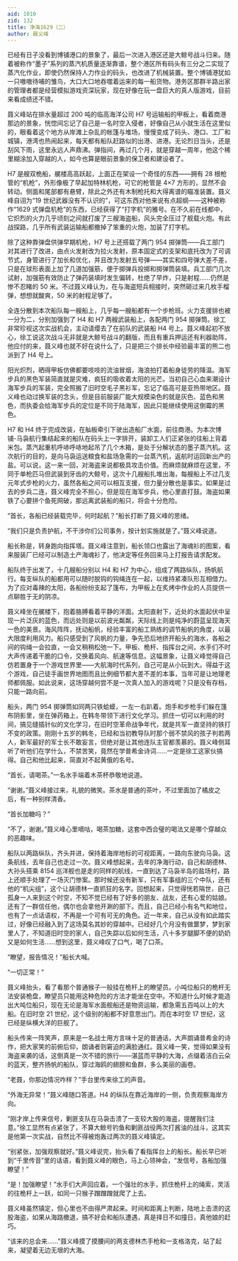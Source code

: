 ```yaml
---
aid: 1010
zid: 132
title: 净海1629（二）
author: 聂义峰
---
```


已经有日子没看到博铺港口的景象了，最后一次进入港区还是大鲸号战斗归来。随着被称作“墨子”系列的蒸汽机质量逐渐靠谱，整个港区所有码头有三分之二实现了蒸汽化作业，即使仍然保持人力作业的码头，也改进了机械装置。整个博铺港犹如一只嗷嗷待哺的雏鸟，大口大口地吞噬着运来的每一船货物。港务区那群半路出家的管理者都是经营模拟游戏资深玩家，现在好像在玩一盘巨大的真人版游戏，目前来看成绩还不错。

聂义峰站在排水量超过 200 吨的临高海洋公司 H7 号运输船的甲板上，看着商港那边的景象，恍惚间忘记了自己是一名时空入侵者，好像自己从小就生活在这里似的，眼看着这个地方从岸滩上杂乱的帐篷与堆场，慢慢变成了码头、港口、工厂和城镇，港湾也热闹起来，每天都有船队赶路似的出港、进港。无论烈日当头，还是刮风下雨，这里永远人声鼎沸。弹指间，再过几个月，就是穿越一周年，他这个稀里糊涂加入穿越的人，如今也算是眼前景象的保卫者和建设者了。

H7 是艘双桅船，艉楼高高跃起，上面正在架设一个奇怪的东西——拥有 28 根枪管的“机枪”，外形像极了早起加特林机枪，可它的枪管是 4×7 方形的，显然不会转动。侧面和尾部都有悬臂，除此之外还有木制枪托和大得离谱的瞄准装置。聂义峰自诩为“19 世纪武器没有不认识的”，可这东西对他来说有点超纲——这种被称作“1629 式弹盘机枪”的东西，已经获得了“打字机”的雅号。在不久前在线都中，它炽烈的火力几乎顷刻之间就打废了三艘海盗船，风头完全压过了舰载火炮。有此战探路，几乎所有武装运输船都撤掉了笨重的火炮，加装了打字机。

除了这种靠弹盘供弹早期机枪，H7 号上还搭载了两门 954 掷弹筒——兵工部门对其进行了改进，由点火发射改为拉火发射，原本固定式的支架和底托改为了可调节式，身管进行了加长和优化，并且改为发射五号弹——其实和四号弹大差不差，只是在球形表面上加了几道加强筋，便于掷弹兵投掷和掷弹筒装填。兵工部门几次试射，加强筋有效防止了弹药装填时发生偏转，杜绝了早炸，只是射程……仍然是惨不忍睹的 50 米。不过聂义峰认为，在与海盗短兵相接时，突然砸过来几枚手榴弹，想想就酸爽，50 米的射程足够了。

全连分散到本次船队每一艘船上，几乎每一艘船都有一个步枪班。火力支援排也被一分为二，分别加强到了 H4 和 H7 两艘武装船上，各配两门 954 掷弹筒。徐工非常珍视这次实战机会，主动请缨去了在前队的武装船 H4 号上。聂义峰起初不放心，徐工说这次战斗无非就是大鲸号战斗的翻版，而且有重兵押运还有利器助阵，他应付的来，聂义峰也就不好在说什么了，只是把三个排长中经验最丰富的熊二也派到了 H4 号上。

阳光炽烈，晒得甲板仿佛都要吱吱的流油冒烟，海浪拍打着船身徒劳的降温。海军步兵的黑色军装简直就是灾难，疯狂的吸收着太阳的光芒。当初自己心血来潮设计海军步兵的军装，完全照搬了旧时空毛子黑衫军，忘记了临高可是亚热带地区。聂义峰也动过换军装的念头，但是目前服装厂能大规模染色的就是灰色、蓝色和黑色，而执委会给海军步兵的定位是不同于陆海军，因此只能继续使用这倒霉的黑色。

H7 和 H4 终于完成改装，在舢板牵引下驶出造船厂水面，前往商港。为本次博铺-马袅航行集结起来的船队在码头上一字排开，装卸工人们正紧张的往船上背着米包。蒸汽起重机呼哧呼哧地起吊了几个木箱，是处于分解状态的墨子蒸汽机。这次航行的目的，是向马袅运送粮食和盐场急需的一台蒸汽机，返航时运回新出产的盐。可以说，这一来一回，对海盗来说都极具攻击价值。而麻烦就麻烦在这里，不同于单枪匹马但武装到牙齿的大鲸号，这次十几艘船扎堆出海，每艘船上不过几支元年式步枪的火力，虽然各船之间可以相互支援，但力量分散也是事实。如果是过去的步兵二连，聂义峰完全不担心，但是现在海军步兵，他心里直打鼓。海盗如果铁了心要拼个鱼死网破，那远离武装船的船只，将会十分危险。

“首长，各船已经装载完毕，何时起航？”船长打断了聂义峰的思绪。

“我们只是负责护航，不干涉你们公司事务，按计划实施就是了。”聂义峰说道。

船长称是，转身跑向指挥塔。聂义峰注意到，船长领口也露出了海魂衫的图案，看来服装厂已经可以制造土产海魂衫了，他决定等任务回来马上打报告请求配发。

船队终于出发了，十几艘船分别以 H4 和 H7 为中心，组成了两路纵队，扬帆航行。每支纵队的船都用可以随时脱钩的钩绳连在一起，以维持紧凑队形互相借力。为了应对毒辣的太阳，各船纷纷支起了篷布，为甲板上在炙烤中作业的人员提供一点聊胜于无的阴凉。

聂义峰坐在艉楼下，抱着胳膊看着平静的洋面。太阳直射下，近处的水面起伏中呈现一片泛灰的蓝色，而远处则是以前波光粼粼，天际线上则是纯净的蔚蓝呈现海天一色的美景。海风阵阵，抚动船帆，经验丰富的船工熟练的调节船帆的角度，以最大限度利用风力。船只感受到了风帆的力量，争先恐后地挤开船头的海水，各船之间的钩绳一会拉直，一会又稍稍松弛一下。甲板、桅杆、指挥台之间，水手们不时大声传递着干脆的口令，交换着风向、航速等信息。这幅景象，让聂义峰觉得自己仿若置身于一个游戏世界里——大航海时代系列，自己可是从小玩到大。得益于这个游戏，自己徒手画世界地图而且比例细节都大差不差的本事，当年可是让地理老师都佩服。如此说来，这场穿越何尝不是一次真人加入的游戏呢？只是没有存档，只能一路向前。

船头，两门 954 掷弹筒如同两只铁蛤蟆，一左一右趴着。炮手和步枪手们躲在篷布阴影里，坐在弹药箱上，在韩冬带领下进行文化学习。抓住一切可以利用的时间，搞见缝插针似的文化学习，在旧时空革命战争年代，就是共军一直坚持的铁打不变的政策。刚刚十五岁的韩冬，已经和当初教导队时那个弱不禁风的孩子判若两人，新军最好的军士长不敢妄言，但绝对是让其他连队主官都羡慕的。聂义峰侧耳听了听他们在学什么，不禁苦笑，竟然在学普希金诗词……一定是徐工这家伙搞得。自己和他比起来，简直对不起黄俄的名号。

“首长，请喝茶。”一名水手端着木茶杯恭敬地说道。

“谢谢。”聂义峰接过来，礼貌的微笑。茶水是普通的茶叶，不过里面加了橘皮之后，有一种别样清香。

“首长加糖吗？”

“不了，谢谢。”聂义峰心里嘀咕，喝茶加糖，这套中西合璧的喝法又是哪个穿越众的恶趣味。

船队以两路纵队，齐头并进，保持着海岸地标的可视距离，一路向东驶向马袅。这条航线，去年自己也走过一次。聂义峰想起来，去年的净海行动，自己和胡德林、大孙头搭乘 8154 巡洋舰也是走的同样的航线，一直到达了马袅半岛的盐场村，路上还顺手处理了一场灭门惨案。那时候还没有新军，只有军事组的三个中队，还有他的“机尖组”，这个让胡德林一直抓狂的名字。回想起来，只觉得恍若隔世，自己孤身一人来到这个时空，不知不觉已经有了好多的朋友、战友，还有心爱的姑娘。还有了一群信任他，偶尔也会拿他开涮的部下。而且，自己已经小有名气和地位，也有了一点话语权，不再是一个可有可无的角色。近一年来，自己从没有如此踏实过，好像已经融入到了这场莫名其妙的穿越中。已经好几个月没有做噩梦，梦到家里人了，不知道旧时空的家人，自己失踪以后如何生活，八十多岁腿脚不便的奶奶又是如何生活……想到这里，聂义峰叹了口气，喝了口茶。

“瞭望，报告情况！”船长大喊。

“一切正常！”

聂义峰抬头，看了看那个普通猴子一般挂在桅杆上的瞭望员。小吨位船只的桅杆无法安装桅盘，瞭望员只能用这种危险的方法才能坐在空中。不知道什么时候才能造出大吨位船只，现在无论是海军水面舰船还是物资运输，都急需五百吨以上的大船。在旧时空 21 世纪，这个级别的船都不好意思出门。而在本时空 17 世纪，这已经是纵横大洋的巨舰了。

船头传来一阵笑声，原来是一名战士用方言味十足的普通话，大声朗诵普希金的诗作，把大家笑的前俯后仰，朗诵者则窘迫的满脸通红。聂义峰一笑，觉得如果没有海盗来袭的话，这倒真是一次不错的旅行——湛蓝而平静的大海，点缀着洁白云朵的蓝天，整齐扬帆的船队，穿过海鸥的翅膀和鱼群，多么美丽的画卷。

“老聂，你那边情况咋样？”手台里传来徐工的声音。

“外海无异常！”聂义峰随口答道。H4 的纵队在靠近海岸的一侧，负责观察海岸方向。

“刚才岸上传来信号，剿匪支队在马袅击溃了一支较大股的海盗，提醒我们注意。”徐工显然有点紧张了，不算大鲸号钓鱼和剿匪战役两次打酱油的战斗，这其实是他第一次实战，自然比不得被炮轰过两次的聂义峰镇定。

“别紧张，加强观察就好。”聂义峰说完，抬头看了看指挥台上的船长。船长早已听到“千里传音”里的话语，看到聂义峰的眼色，马上心领神会，“发信号，各船加强瞭望！”

“是！加强瞭望！”水手们大声回应着。一个强壮的水手，抓住桅杆上的绳索，灵活的往桅杆上一跃，如同一只猴子蹭蹭蹭就爬了上去。

聂义峰虽然镇定，但心里也不由得严肃起来。时间和距离上判断，陆地上击溃的这股海盗，如果从海路撤退，搞不好会和船队遭遇，真是择日不如撞日，真他娘的赶巧。

“该来的总会来……”聂义峰摸了摸腰间的两支德林杰手枪和一支格洛克，站了起来，凝望着无边无垠的大海。
